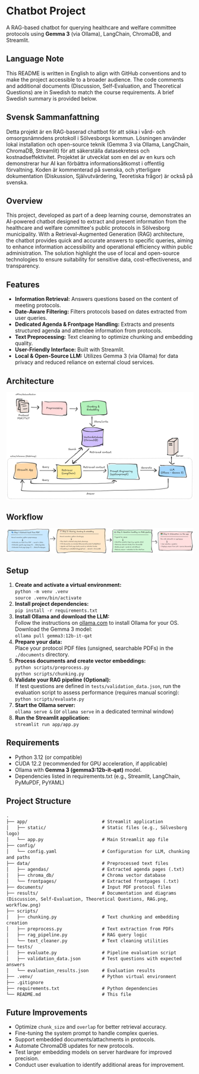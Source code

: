 # Chatbot Project
A RAG-based chatbot for querying healthcare and welfare committee protocols using **Gemma 3** (via Ollama), LangChain, ChromaDB, and Streamlit.

## Language Note
This README is written in English to align with GitHub conventions and to make the project accessible to a broader audience. The code comments and additional documents (Discussion, Self-Evaluation, and Theoretical Questions) are in Swedish to match the course requirements. A brief Swedish summary is provided below.

## Svensk Sammanfattning
Detta projekt är en RAG-baserad chattbot för att söka i vård- och omsorgsnämndens protokoll i Sölvesborgs kommun. Lösningen använder lokal installation och open-source teknik (Gemma 3 via Ollama, LangChain, ChromaDB, Streamlit) för att säkerställa datasekretess och kostnadseffektivitet. Projektet är utvecklat som en del av en kurs och demonstrerar hur AI kan förbättra informationsåtkomst i offentlig förvaltning. Koden är kommenterad på svenska, och ytterligare dokumentation (Diskussion, Självutvärdering, Teoretiska frågor) är också på svenska.

## Overview
This project, developed as part of a deep learning course, demonstrates an AI-powered chatbot designed to extract and present information from the healthcare and welfare committee's public protocols in Sölvesborg municipality. With a Retrieval-Augmented Generation (RAG) architecture, the chatbot provides quick and accurate answers to specific queries, aiming to enhance information accessibility and operational efficiency within public administration. The solution highlight the use of local and open-source technologies to ensure suitability for sensitive data, cost-effectiveness, and transparency.

## Features
* **Information Retrieval:** Answers questions based on the content of meeting protocols.
* **Date-Aware Filtering:** Filters protocols based on dates extracted from user queries.
* **Dedicated Agenda & Frontpage Handling:** Extracts and presents structured agenda and attendee information from protocols.
* **Text Preprocessing:** Text cleaning to optimize chunking and embedding quality.
* **User-Friendly Interface:** Built with Streamlit.
* **Local & Open-Source LLM:** Utilizes Gemma 3 (via Ollama) for data privacy and reduced reliance on external cloud services.

## Architecture
![RAG Architecture Diagram](results/RAG.png)

## Workflow
![RAG Architecture Diagram](results/workflow.png)

## Setup
1.  **Create and activate a virtual environment:** <br>
    `python -m venv .venv` <br>
    `source .venv/bin/activate` 
2.  **Install project dependencies:** <br>
    `pip install -r requirements.txt`
3.  **Install Ollama and download the LLM:** <br>
    Follow the instructions on [ollama.com](https://ollama.com/) to install Ollama for your OS.
    Download the Gemma 3 model: <br>`ollama pull gemma3:12b-it-qat`
4.  **Prepare your data:** <br>
    Place your protocol PDF files (unsigned, searchable PDFs) in the `./documents` directory.
5.  **Process documents and create vector embeddings:** <br>
    `python scripts/preprocess.py` <br>
    `python scripts/chunking.py`
6.  **Validate your RAG pipeline (Optional):** <br>
    If test questions are defined in `tests/validation_data.json`, run the evaluation script to assess performance (requires manual scoring): <br>
    `python scripts/evaluate.py`
7.  **Start the Ollama server:** <br>
    `ollama serve &` (or `ollama serve` in a dedicated terminal window)
8.  **Run the Streamlit application:** <br>
    `streamlit run app/app.py`

## Requirements
* Python 3.12 (or compatible)
* CUDA 12.2 (recommended for GPU acceleration, if applicable)
* Ollama with **Gemma 3 (gemma3:12b-it-qat)** model.
* Dependencies listed in requirements.txt (e.g., Streamlit, LangChain, PyMuPDF, PyYAML)

## Project Structure
```
.
├── app/                            # Streamlit application
│   ├── static/                     # Static files (e.g., Sölvesborg logo)
│   └── app.py                      # Main Streamlit app file
├── config/
│   └── config.yaml                 # Configuration for LLM, chunking and paths
├── data/                           # Preprocessed text files
│   ├── agendas/                    # Extracted agenda pages (.txt)
│   ├── chroma_db/                  # Chroma vector database
│   └── frontpages/                 # Extracted frontpages (.txt)
├── documents/                      # Input PDF protocol files
├── results/                        # Documentation and diagrams (Discussion, Self-Evaluation, Theoretical Questions, RAG.png, workflow.png)
├── scripts/
│   ├── chunking.py                 # Text chunking and embedding creation
│   ├── preprocess.py               # Text extraction from PDFs
│   ├── rag_pipeline.py             # RAG query logic
│   └── text_cleaner.py             # Text cleaning utilities
├── tests/                          
│   ├── evaluate.py                 # Pipeline evaluation script
│   ├── validation_data.json        # Test questions with expected answers
│   └── evaluation_results.json     # Evaluation results
├── .venv/                          # Python virtual environment
├── .gitignore                      
├── requirements.txt                # Python dependencies
└── README.md                       # This file
```
## Future Improvements
* Optimize `chunk_size` and `overlap` for better retrieval accuracy.
* Fine-tuning the system prompt to handle complex queries.
* Support embedded documents/attachments in protocols.
* Automate ChromaDB updates for new protocols.
* Test larger embedding models on server hardware for improved precision.
* Conduct user evaluation to identify additional areas for improvement.

